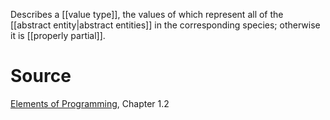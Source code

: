 Describes a [[value type]], the values of which represent all of the [[abstract entity|abstract entities]] in the corresponding species; otherwise it is [[properly partial]].

# Source

[Elements of Programming](http://elementsofprogramming.com/eop.pdf), Chapter 1.2
